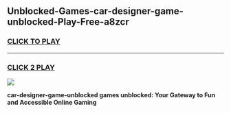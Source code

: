 
## Unblocked-Games-car-designer-game-unblocked-Play-Free-a8zcr
<h3>
<a href="https://premium76.site?title=car-designer-game-unblocked&ref=21A">CLICK TO PLAY</a></h3>
<hr>

<h3>
<a href="https://premium76.site?title=car-designer-game-unblocked&ref=21A">CLICK 2 PLAY</a>
  
</h3>

<a href="https://premium76.site?title=car-designer-game-unblocked&ref=21A"><img src="https://clearcache.store/games.png"></a>


**car-designer-game-unblocked games unblocked: Your Gateway to Fun and Accessible Online Gaming**
